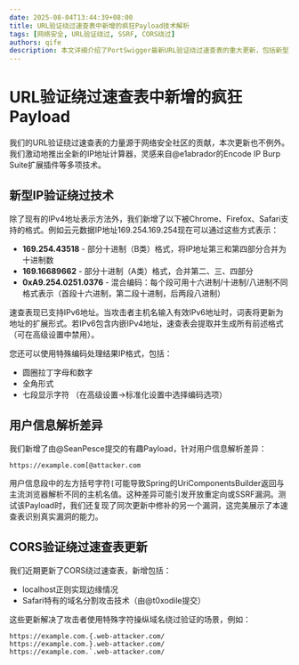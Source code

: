```yaml
---
date: 2025-08-04T13:44:39+08:00
title: URL验证绕过速查表中新增的疯狂Payload技术解析
tags: [网络安全, URL验证绕过, SSRF, CORS绕过]
authors: qife
description: 本文详细介绍了PortSwigger最新URL验证绕过速查表的重大更新，包括新型IP地址编码技术、用户信息解析差异利用以及CORS验证绕过新方法，这些技术可有效用于SSRF等漏洞挖掘。
---
```


# URL验证绕过速查表中新增的疯狂Payload

我们的URL验证绕过速查表的力量源于网络安全社区的贡献，本次更新也不例外。我们激动地推出全新的IP地址计算器，灵感来自@e1abrador的Encode IP Burp Suite扩展插件等多项技术。

## 新型IP验证绕过技术
除了现有的IPv4地址表示方法外，我们新增了以下被Chrome、Firefox、Safari支持的格式。例如云元数据IP地址169.254.169.254现在可以通过这些方式表示：

- **169.254.43518** - 部分十进制（B类）格式，将IP地址第三和第四部分合并为十进制数
- **169.16689662** - 部分十进制（A类）格式，合并第二、三、四部分
- **0xA9.254.0251.0376** - 混合编码：每个段可用十六进制/十进制/八进制不同格式表示（首段十六进制，第二段十进制，后两段八进制）

速查表现已支持IPv6地址。当攻击者主机名输入有效IPv6地址时，词表将更新为地址的扩展形式。若IPv6包含内嵌IPv4地址，速查表会提取并生成所有前述格式（可在高级设置中禁用）。

您还可以使用特殊编码处理结果IP格式，包括：
- 圆圈拉丁字母和数字
- 全角形式
- 七段显示字符
（在高级设置→标准化设置中选择编码选项）

## 用户信息解析差异
我们新增了由@SeanPesce提交的有趣Payload，针对用户信息解析差异：

```
https://example.com[@attacker.com
```

用户信息段中的左方括号字符`[`可能导致Spring的UriComponentsBuilder返回与主流浏览器解析不同的主机名值。这种差异可能引发开放重定向或SSRF漏洞。测试该Payload时，我们还复现了同次更新中修补的另一个漏洞，这完美展示了本速查表识别真实漏洞的能力。

## CORS验证绕过速查表更新
我们近期更新了CORS绕过速查表，新增包括：
- localhost正则实现边缘情况
- Safari特有的域名分割攻击技术（由@t0xodile提交）

这些更新解决了攻击者使用特殊字符操纵域名绕过验证的场景，例如：

```
https://example.com.{.web-attacker.com/
https://example.com.}.web-attacker.com/
https://example.com.`.web-attacker.com/
```

